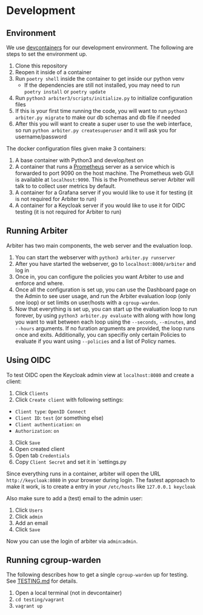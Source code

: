# Development

## Environment
We use [devcontainers](https://containers.dev/) for our development environment. The following are steps to set the environment up. 
1. Clone this repository
2. Reopen it inside of a container
3. Run `poetry shell` inside the container to get inside our python venv
    - If the dependencies are still not installed, you may need to run `poetry install` or `poetry update`
4. Run `python3 arbiter3/scripts/initialize.py` to initialize configuration files
5. If this is your first time running the code, you will want to run `python3 arbiter.py migrate` to make our db schemas and db file if needed
6. After this you will want to create a super user to use the web interface, so run `python arbiter.py createsuperuser` and it will ask you for username/password

The docker configuration files given make 3 containers:
1. A base container with Python3 and develop/test on
2. A container that runs a [Prometheus](https://prometheus.io) server as a service which is forwarded to port 9090 on the host machine. The Prometheus web GUI is available at `localhost:9090`. This is the Prometheus server Arbiter will talk to to collect user metrics by default.
3. A container for a Grafana server if you would like to use it for testing (it is not required for Arbiter to run)
4. A container for a Keycloak server if you would like to use it for OIDC testing (it is not required for Arbiter to run)

## Running Arbiter
Arbiter has two main components, the web server and the evaluation loop.
1. You can start the webserver with `python3 arbiter.py runserver`
2. After you have started the webserver, go to `localhost:8000/arbiter` and log in
3. Once in, you can configure the policies you want Arbiter to use and enforce and where.
4. Once all the configuration is set up, you can use the Dashboard page on the Admin to see user usage, and run the Arbiter evaluation loop (only one loop) or set limits on user/hosts with a `cgroup-warden`.
5. Now that everything is set up, you can start up the evaluation loop to run forever, by using `python3 arbiter.py evaluate` with along with how long you want to wait between each loop using the `--seconds`, `--minutes`, and `--hours` arguments. If no furation arguments are provided, the loop runs once and exits. Additionally, you can specifiy only certain Policies to evaluate if you want using `--policies` and a list of Policy names.

## Using OIDC

To test OIDC open the Keycloak admin view at `localhost:8080` and create a client:

1. Click `Clients`
2. Click `Create client` with following settings:
- `Client type`: `OpenID Connect`
- `Client ID`: `test` (or something else)
- `Client authentication`: `on`
- `Authorization`: `on`
3. Click `Save`
4. Open created client
5. Open tab `Credentials`
6. Copy `Client Secret` and set it in `settings.py

Since everything runs in a container, arbiter will open the URL `http://keycloak:8080` in your browser during login. The fastest approach to make it work, is to create a entry in your `/etc/hosts` like `127.0.0.1 keycloak`

Also make sure to add a (test) email to the admin user:

1. Click `Users`
2. Click `admin`
3. Add an email
4. Click `Save`

Now you can use the login of arbiter via `admin`:`admin`.


## Running cgroup-warden
The following describes how to get a single `cgroup-warden` up for testing. See [TESTING.md](TESTING.md) for details.
1. Open a local terminal (not in devcontainer) 
2. `cd testing/vagrant`
3. `vagrant up`


